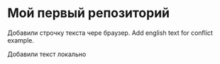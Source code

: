 # Мой первый репозиторий

Добавили строчку текста чере браузер. Add english text for conflict example.

Добавили текст локально
